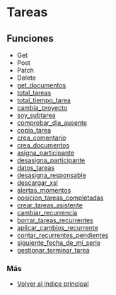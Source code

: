 # Tareas

## Funciones

  * Get
  * Post  
  * Patch
  * Delete
  * [get_documentos](./get_documentos.md)
  * [total_tareas](./total_tareas.md)
  * [total_tiempo_tarea](./total_tiempo_tarea.md)
  * [cambia_proyecto](./cambia_proyecto.md)
  * [soy_subtarea](./soy_subtarea.md)
  * [comprobar_dia_ausente](./comprobar_dia_ausente.md)
  * [copia_tarea](./copia_tarea.md)  
  * [crea_comentario](./crea_comentario.md)
  * [crea_documentos](./crea_documentos.md)
  * [asigna_participante](./asigna_participante.md)
  * [desasigna_participante](./desasigna_participante.md)    
  * [datos_tareas](./datos_tareas.md)
  * [desasigna_responsable](./desasigna_responsable.md)
  * [descargar_xsl](./descargar_xsl.md)
  * [alertas_momentos](./alertas_momentos.md)  
  * [posicion_tareas_completadas](./posicion_tareas_completadas.md)
  * [crear_tareas_asistente](./crear_tareas_asistente.md)
  * [cambiar_recurrencia](./cambiar_recurrencia.md)
  * [borrar_tareas_recurrentes](./borrar_tareas_recurrentes.md)   
  * [aplicar_cambios_recurrente](./aplicar_cambios_recurrente.md)  
  * [contar_recurrentes_pendientes](./contar_recurrentes_pendientes.md)
  * [siguiente_fecha_de_mi_serie](./siguiente_fecha_de_mi_serie.md)
  * [gestionar_terminar_tarea](./gestionar_terminar_tarea.md)   


### Más

  * [Volver al índice principal](../README.md)
